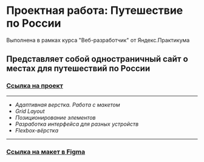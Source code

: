 
# Проектная работа: Путешествие по России

Выполнена в рамках курса "Веб-разработчик" от Яндекс.Практикума 

## Представляет собой одностраничный сайт о местах для путешествий по России
### [Ссылка на проект](https://mrn1009.github.io/russian-travel/)

------

* *Адаптивная верстка. Работа с макетом*
* *Grid Layout* 
* *Позиционирование элементов*
* *Разработка интерфейса для разных устройств*
* *Flexbox-вёрстка*

------

### [Ссылка на макет в Figma](https://www.figma.com/file/5S2WSbEFL6awjVWJ0NWL8Q/Sprint-3_-Russia-_-desktop-%2B-mobile?node-id=62863%3A752)
